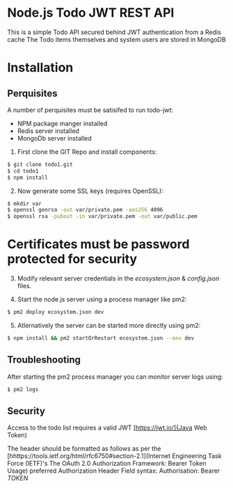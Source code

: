 
# Node.js Todo JWT REST API

This is a simple Todo API secured behind JWT authentication from a Redis cache
The Todo items themselves and system users are stored in MongoDB

# Installation

## Perquisites

A number of perquisites must be satisifed to run todo-jwt:
 - NPM package manger installed
 - Redis server installed
 - MongoDb server installed


1. First clone the GIT Repo and install components:
```bash
$ git clone todo1.git
$ cd todo1
$ npm install
```

2. Now generate some SSL keys (requires OpenSSL):
```bash
$ mkdir var
$ openssl genrsa -out var/private.pem -aes256 4096
$ openssl rsa -pubout -in var/private.pem -out var/public.pem
```

Certificates must be password protected for security
====================================================

3. Modify relevant server credentials in the *ecosystem.json* & *config.json* files.

4. Start the node.js server using a process manager like pm2:
```bash
$ pm2 deploy ecosystem.json dev
```

5. Atlernatively the server can be started more directly using pm2:
```bash
$ npm install && pm2 startOrRestart ecosystem.json --env dev
```

## Troubleshooting

After starting the pm2 process manager you can monitor server logs using:
```bash
$ pm2 logs
```

## Security

Access to the todo list requires a valid JWT [https://jwt.io/]{Java Web Token)

The header should be formatted as follows as per the [hhttps://tools.ietf.org/html/rfc6750#section-2.1](Internet Engineering Task Force (IETF)'s  The OAuth 2.0 Authorization Framework: Bearer Token Usage) preferred Authorization Header Field syntax:
Authorisation: Bearer _TOKEN_





